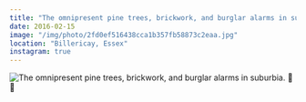 ```yaml
---
title: "The omnipresent pine trees, brickwork, and burglar alarms in suburbia. 🌲🌲"
date: 2016-02-15
image: "/img/photo/2fd0ef516438cca1b357fb58873c2eaa.jpg"
location: "Billericay, Essex"
instagram: true
---
```


![The omnipresent pine trees, brickwork, and burglar alarms in suburbia. 🌲🌲](/img/photo/2fd0ef516438cca1b357fb58873c2eaa.jpg)
